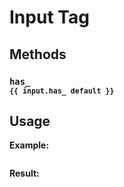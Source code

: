 # Input Tag

## Methods

### `has_`<br/><sub>`{{ input.has_ default }}`</sub>

## Usage

**Example:**
```html

```

**Result:**
```html

```